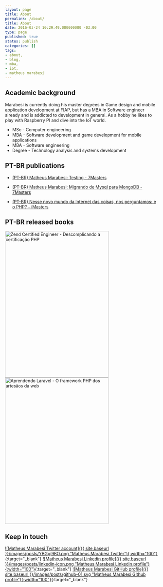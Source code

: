 ```yaml
---
layout: page
title: About
permalink: /about/
title: About
date: 2016-03-24 10:29:49.000000000 -03:00
type: page
published: true
status: publish
categories: []
tags:
- about,
- blog,
- mba,
- iot,
- matheus marabesi
---
```


## Academic background

Marabesi is currently doing his master degrees in Game design and 
mobile application development at FIAP, but has a MBA in Software engineer already
and is addicted to development in general. As a hobby he likes to play with
Raspberry PI and dive into the IoT world.

- MSc - Computer engineering
- MBA - Software development and game development for mobile applications
- MBA - Software engineering
- Degree - Technology analysis and systems development

## PT-BR publications

- [(PT-BR) Matheus Marabesi: Testing - 7Masters](https://setemasters.imasters.com.br/conversas/testing-com-matheus-marabesi)

- [(PT-BR) Matheus Marabesi: Migrando de Mysql para MongoDB - 7Masters](https://setemasters.imasters.com.br/conversas/migrando-de-mysql-para-mongodb-por-matheus-marabesi)

- [(PT-BR) Nesse novo mundo da Internet das coisas, nos perguntamos: e o PHP? - iMasters](http://imasters.com.br/linguagens/php/nesse-novo-mundo-da-internet-das-coisas-nos-perguntamos-e-o-php)

## PT-BR released books

<a href="https://www.casadocodigo.com.br/pages/sumario-certificacao-php" target="_blank">
  <img class="wp-image-836 size-full" title="Zend Certified Engineer - Descomplicando a certificação PHP" src="{{ site.baseurl }}/images/posts/book.jpeg" alt="Zend Certified Engineer - Descomplicando a certificação PHP" width="340" height="480" />
</a>
<a href="https://novatec.com.br/livros/aprendendo-laravel/" target="_blank">
  <img class="wp-image-836 size-full" title="Aprendendo Laravel - O framework PHP dos artesãos da web" src="https://s3.novatec.com.br/capas-ampliadas/capa-ampliada-9788575226285.jpg"
  alt="Aprendendo Laravel - O framework PHP dos artesãos da web" width="340" height="480" />
</a>

## Keep in touch

[![Matheus Marabesi Twitter account]({{ site.baseurl }}/images/posts/YBGgi9BO.png "Matheus Marabesi Twitter"){:width="100"}](https://twitter.com/MatheusMarabesi){:target="_blank"}
[![Matheus Marabesi Linkedin profile]({{ site.baseurl }}/images/posts/linkedin-icon.png "Matheus Marabesi Linkedin profile"){:width="100"}](https://br.linkedin.com/in/marabesi){:target="_blank"}
[![Matheus Marabesi GitHub profile]({{ site.baseurl }}/images/posts/github-01.svg "Matheus Marabesi Github profile"){:width="100"}](http://github.com/marabesi){:target="_blank"}
